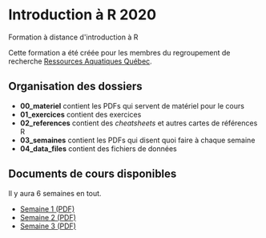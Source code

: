# Introduction à R 2020


Formation à distance d'introduction à R

Cette formation a été créée pour les membres du regroupement de
recherche [Ressources Aquatiques Québec](https://raq.uqar.ca/fr/).

## Organisation des dossiers

- **00_materiel** contient les PDFs qui servent de matériel pour le cours
- **01_exercices** contient des exercices
- **02_references** contient des *cheatsheets* et autres cartes de références R
- **03_semaines** contient les PDFs qui disent quoi faire à chaque semaine
- **04_data_files** contient des fichiers de données

## Documents de cours disponibles

Il y aura 6 semaines en tout.

- [Semaine 1 (PDF)](https://github.com/enormandeau/introR_2020/raw/master/03_semaines/intro_R_2020_semaine_01.pdf)
- [Semaine 2 (PDF)](https://github.com/enormandeau/introR_2020/raw/master/03_semaines/intro_R_2020_semaine_02.pdf)
- [Semaine 3 (PDF)](https://github.com/enormandeau/introR_2020/raw/master/03_semaines/intro_R_2020_semaine_03.pdf)
